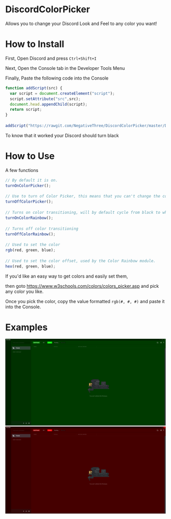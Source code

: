 # DiscordColorPicker
Allows you to change your Discord Look and Feel to any color you want!

# How to Install
First, Open Discord and press ``Ctrl+Shift+I``

Next, Open the Console tab in the Developer Tools Menu

Finally, Paste the following code into the Console
```javascript
function addScript(src) {
  var script = document.createElement("script");
  script.setAttribute("src",src);
  document.head.appendChild(script);
  return script;
}

addScript("https://rawgit.com/NegativeThree/DiscordColorPicker/master/DiscordColorPicker.js");
```
To know that it worked your Discord should turn black

# How to Use
A few functions
```javascript
// By default it is on.
turnOnColorPicker();

// Use to turn of Color Picker, this means that you can't change the color.
turnOffColorPicker();

// Turns on color transitioning, will by default cycle from black to white.
turnOnColorRainbow();

// Turns off color transitioning
turnOffColorRainbow();

// Used to set the color
rgb(red, green, blue);

// Used to set the color offset, used by the Color Rainbow module.
hex(red, green, blue);
```

If you'd like an easy way to get colors and easily set them,

then goto https://www.w3schools.com/colors/colors_picker.asp and pick any color you like.

Once you pick the color, copy the value formatted ``rgb(#, #, #)`` and paste it into the Console.

# Examples
![<example> green_discord.png](green_discord.png?raw=true "")
![<example> red_discord.png](red_discord.png?raw=true "")
